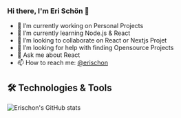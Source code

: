 ### Hi there, I'm Eri Schön 👋


- 🔭 I’m currently working on Personal Projects
- 🌱 I’m currently learning Node.js & React
- 👯 I’m looking to collaborate on React or Nextjs Projet
- 🤔 I’m looking for help with finding Opensource Projects
- 💬 Ask me about React
- 📫 How to reach me: [@erischon](https://twitter.com/erischon)

## 🛠️ Technologies & Tools

![Erischon's GitHub stats](https://github-readme-stats.vercel.app/api?username=erischon&show_icons=true&theme=radical)
